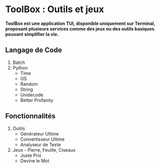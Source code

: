 # **ToolBox : Outils et jeux**
****ToolBox est une application TUI, disponible uniquement sur Terminal, proposant plusieurs services comme des jeux ou des outils basiques pouvant simplifier la vie.****

## **Langage de Code**

 1. Batch
 2. Python
	 - Time
	 - OS
	 - Random
	 - String
	 - Unidecode
	 - Better Profanity


## Fonctionnalités
1. Outils
 	 - Générateur Ultime
	 - Convertisseur Ultime
	 -  Analyseur de Texte
2. Jeux
    	 - Pierre, Feuille, Ciseaux
	 - Juste Prix
	 - Devine le Mot
